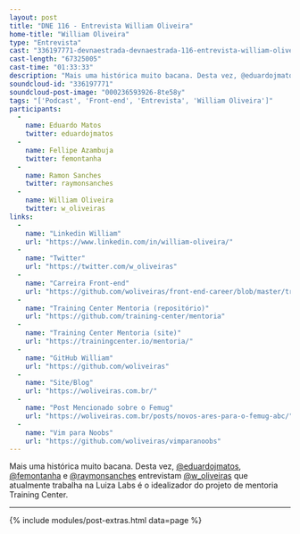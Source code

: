 ```yaml
---
layout: post
title: "DNE 116 - Entrevista William Oliveira"
home-title: "William Oliveira"
type: "Entrevista"
cast: "336197771-devnaestrada-devnaestrada-116-entrevista-william-oliveira.mp3"
cast-length: "67325005"
cast-time: "01:33:33"
description: "Mais uma histórica muito bacana. Desta vez, @eduardojmatos, @femontanha e @raymonsanches entrevistam @w_oliveiras que atualmente trabalha na Luiza Labs é o idealizador do projeto de mentoria Training Center."
soundcloud-id: "336197771"
soundcloud-post-image: "000236593926-8te58y"
tags: "['Podcast', 'Front-end', 'Entrevista', 'William Oliveira']"
participants:
  -
    name: Eduardo Matos
    twitter: eduardojmatos
  -
    name: Fellipe Azambuja
    twitter: femontanha
  -
    name: Ramon Sanches
    twitter: raymonsanches
  -
    name: William Oliveira
    twitter: w_oliveiras
links:
  -
    name: "Linkedin William"
    url: "https://www.linkedin.com/in/william-oliveira/"
  -
    name: "Twitter"
    url: "https://twitter.com/w_oliveiras"
  -
    name: "Carreira Front-end"
    url: "https://github.com/woliveiras/front-end-career/blob/master/translations/pt-br/README.md"
  -
    name: "Training Center Mentoria (repositório)"
    url: "https://github.com/training-center/mentoria"
  -
    name: "Training Center Mentoria (site)"
    url: "https://trainingcenter.io/mentoria/"
  -
    name: "GitHub William"
    url: "https://github.com/woliveiras"
  -
    name: "Site/Blog"
    url: "https://woliveiras.com.br/"
  -
    name: "Post Mencionado sobre o Femug"
    url: "https://woliveiras.com.br/posts/novos-ares-para-o-femug-abc/"
  -
    name: "Vim para Noobs"
    url: "https://github.com/woliveiras/vimparanoobs"
---
```


Mais uma histórica muito bacana. Desta vez, [@eduardojmatos](http://twitter.com/eduardojmatos), [@femontanha](https://twitter.com/femontanha) e [@raymonsanches](https://twitter.com/raymonsanches) entrevistam [@w_oliveiras](https://twitter.com/w_oliveiras) que atualmente trabalha na Luiza Labs é o idealizador do projeto de mentoria Training Center.

---

{% include modules/post-extras.html data=page %}
